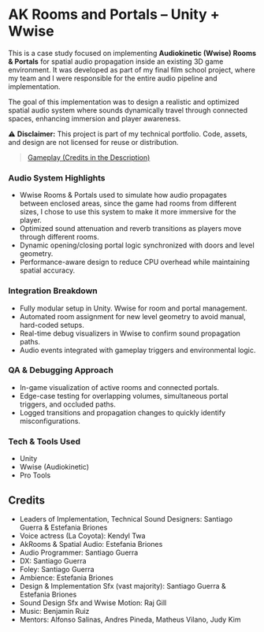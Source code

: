 # AK Rooms and Portals – Unity + Wwise

This is a case study focused on implementing **Audiokinetic (Wwise) Rooms & Portals** for spatial audio propagation inside an existing 3D game environment. It was developed as part of my final film school project, where my team and I were responsible for the entire audio pipeline and implementation.  

The goal of this implementation was to design a realistic and optimized spatial audio system where sounds dynamically travel through connected spaces, enhancing immersion and player awareness.

⚠️ **Disclaimer:** This project is part of my technical portfolio. Code, assets, and design are not licensed for reuse or distribution.  
> [Gameplay (Credits in the Description)](https://youtu.be/Sofi1LHqK9M?si=I2uuN4TZ0TNWN4rx)  

### Audio System Highlights
- Wwise Rooms & Portals used to simulate how audio propagates between enclosed areas, since the game had rooms from different sizes, I chose to use this system to make it more immersive for the player.  
- Optimized sound attenuation and reverb transitions as players move through different rooms.  
- Dynamic opening/closing portal logic synchronized with doors and level geometry.  
- Performance-aware design to reduce CPU overhead while maintaining spatial accuracy.  

### Integration Breakdown
- Fully modular setup in Unity. Wwise for room and portal management.  
- Automated room assignment for new level geometry to avoid manual, hard-coded setups.  
- Real-time debug visualizers in Wwise to confirm sound propagation paths.  
- Audio events integrated with gameplay triggers and environmental logic.  

### QA & Debugging Approach
- In-game visualization of active rooms and connected portals.  
- Edge-case testing for overlapping volumes, simultaneous portal triggers, and occluded paths.  
- Logged transitions and propagation changes to quickly identify misconfigurations.  

### Tech & Tools Used
- Unity
- Wwise (Audiokinetic)  
- Pro Tools 

## Credits
- Leaders of Implementation, Technical Sound Designers: Santiago Guerra & Estefania Briones
- Voice actress (La Coyota): Kendyl Twa
- AkRooms & Spatial Audio: Estefania Briones
- Audio Programmer: Santiago Guerra
- DX: Santiago Guerra
- Foley: Santiago Guerra
- Ambience: Estefania Briones
- Design & Implementation Sfx (vast majority): Santiago Guerra & Estefania Briones
- Sound Design Sfx and Wwise Motion: Raj Gill
- Music: Benjamin Ruiz
- Mentors: Alfonso Salinas, Andres Pineda, Matheus Vilano, Judy Kim
